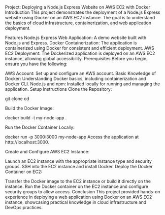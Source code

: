 Project: Deploying a Node.js Express Website on AWS EC2 with Docker
Introduction
This project demonstrates the deployment of a Node.js Express website using Docker on an AWS EC2 instance. The goal is to understand the basics of cloud infrastructure, containerization, and web application deployment.

Features
Node.js Express Web Application: A demo website built with Node.js and Express.
Docker Containerization: The application is containerized using Docker for consistent and efficient deployment.
AWS EC2 Deployment: The Dockerized application is deployed on an AWS EC2 instance, allowing global accessibility.
Prerequisites
Before you begin, ensure you have the following:

AWS Account: Set up and configure an AWS account.
Basic Knowledge of Docker: Understanding Docker basics, including containerization and Docker CLI.
Node.js and npm: Installed locally for running and managing the application.
Setup Instructions
Clone the Repository:

git clone <repository-url>
cd <repository-folder>

Build the Docker Image:


docker build -t my-node-app .

Run the Docker Container Locally:


docker run -p 3000:3000 my-node-app
Access the application at http://localhost:3000.

Create and Configure AWS EC2 Instance:

Launch an EC2 instance with the appropriate instance type and security groups.
SSH into the EC2 instance and install Docker.
Deploy the Docker Container on EC2:

Transfer the Docker image to the EC2 instance or build it directly on the instance.
Run the Docker container on the EC2 instance and configure security groups to allow access.
Conclusion
This project provided hands-on experience in deploying a web application using Docker on an AWS EC2 instance, showcasing practical knowledge in cloud infrastructure and DevOps practices.
